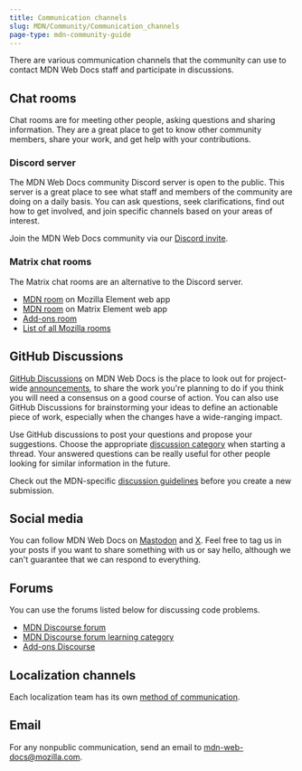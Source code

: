 ```yaml
---
title: Communication channels
slug: MDN/Community/Communication_channels
page-type: mdn-community-guide
---
```




There are various communication channels that the community can use to contact MDN Web Docs staff and participate in discussions.

## Chat rooms

Chat rooms are for meeting other people, asking questions and sharing information.
They are a great place to get to know other community members, share your work, and get help with your contributions.

### Discord server

The MDN Web Docs community Discord server is open to the public.
This server is a great place to see what staff and members of the community are doing on a daily basis.
You can ask questions, seek clarifications, find out how to get involved, and join specific channels based on your areas of interest.

Join the MDN Web Docs community via our [Discord invite](/discord).

### Matrix chat rooms

The Matrix chat rooms are an alternative to the Discord server.

- [MDN room](https://chat.mozilla.org/#/room/#mdn:mozilla.org) on Mozilla Element web app
- [MDN room](https://app.element.io/#/room/#mdn:mozilla.org) on Matrix Element web app
- [Add-ons room](https://chat.mozilla.org/#/room/#addons:mozilla.org)
- [List of all Mozilla rooms](https://wiki.mozilla.org/Matrix#Commonly_used_rooms)

## GitHub Discussions

[GitHub Discussions](https://github.com/orgs/mdn/discussions) on MDN Web Docs is the place to look out for project-wide [announcements](https://github.com/orgs/mdn/discussions/categories/announcements), to share the work you're planning to do if you think you will need a consensus on a good course of action.
You can also use GitHub Discussions for brainstorming your ideas to define an actionable piece of work, especially when the changes have a wide-ranging impact.

Use GitHub discussions to post your questions and propose your suggestions.
Choose the appropriate [discussion category](https://github.com/mdn/mdn-community#github-discussions) when starting a thread.
Your answered questions can be really useful for other people looking for similar information in the future.

Check out the MDN-specific [discussion guidelines](/MDN/Community/Discussions) before you create a new submission.

## Social media

You can follow MDN Web Docs on [Mastodon](https://mozilla.social/@mdn) and [X](https://x.com/MozDevNet).
Feel free to tag us in your posts if you want to share something with us or say hello, although we can't guarantee that we can respond to everything.

## Forums

You can use the forums listed below for discussing code problems.

- [MDN Discourse forum](https://discourse.mozilla.org/c/mdn/236)
- [MDN Discourse forum learning category](https://discourse.mozilla.org/c/mdn/learn/250)
- [Add-ons Discourse](https://discourse.mozilla.org/c/add-ons/35)

## Localization channels

Each localization team has its own [method of communication](/MDN/Community/Contributing/Translated_content).

## Email

For any nonpublic communication, send an email to [mdn-web-docs@mozilla.com](mailto:mdn-web-docs@mozilla.com).
